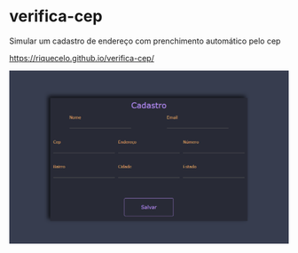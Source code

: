 # verifica-cep
Simular um cadastro de endereço com prenchimento automático pelo cep

https://riquecelo.github.io/verifica-cep/

![](https://github.com/Riquecelo/verifica-cep/blob/main/pagina-cadastro.png)
